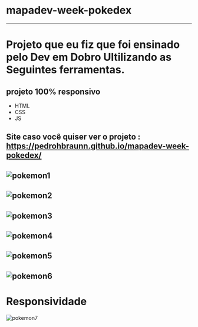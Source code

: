 # mapadev-week-pokedex
----
# Projeto que eu fiz  que foi ensinado pelo Dev em Dobro Ultilizando as Seguintes ferramentas.
projeto 100% responsivo
---
 - HTML
 - CSS
 - JS

Site caso você quiser ver o projeto : https://pedrohbraunn.github.io/mapadev-week-pokedex/
 ----
 ![pokemon1](https://user-images.githubusercontent.com/85997077/159379272-ff2f9d5c-d983-482f-ab55-5d5689671271.PNG)
----
![pokemon2](https://user-images.githubusercontent.com/85997077/159379296-5b9984ef-e76f-4e0a-b0cb-7f884e454330.PNG)
----
![pokemon3](https://user-images.githubusercontent.com/85997077/159379310-a5f80b23-789d-40b7-827b-208772051143.PNG)
----
![pokemon4](https://user-images.githubusercontent.com/85997077/159379316-439f4458-88d2-4324-aced-360aa5ef1671.PNG)
----
![pokemon5](https://user-images.githubusercontent.com/85997077/159379330-fdcb401b-bd76-468d-a5e5-bbd820ee4b0b.PNG)
----
![pokemon6](https://user-images.githubusercontent.com/85997077/159379350-97adcc31-16b6-46d6-9b77-ee06ae663546.PNG)
---
# Responsividade
 ![pokemon7](https://user-images.githubusercontent.com/85997077/159379588-70cad57c-af3f-4e99-a110-1c9be4ec60d1.PNG)


